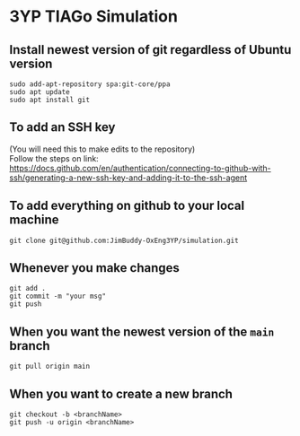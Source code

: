 # 3YP TIAGo Simulation

## Install newest version of git regardless of Ubuntu version
```
sudo add-apt-repository spa:git-core/ppa
sudo apt update
sudo apt install git
```

## To add an SSH key
(You will need this to make edits to the repository)\
Follow the steps on link: https://docs.github.com/en/authentication/connecting-to-github-with-ssh/generating-a-new-ssh-key-and-adding-it-to-the-ssh-agent 

## To add everything on github to your local machine
`git clone git@github.com:JimBuddy-OxEng3YP/simulation.git`

## Whenever you make changes
```
git add .
git commit -m "your msg"
git push
```
  
## When you want the newest version of the `main` branch 
`git pull origin main`

## When you want to create a new branch
```
git checkout -b <branchName>
git push -u origin <branchName>
```
